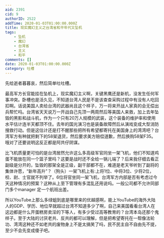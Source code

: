 ```yaml
---
aid: 2391
cid: 9
authorID: 2522
addTime: 2020-01-03T01:00:00.000Z
title: 现实魔幻主义之台湾省和平年代又坠机
tags:
    - 坠机
    - 魔幻
    - 台湾省
    - 主义
    - 和平
comments: []
date: 2020-01-03T01:00:00.000Z
category: 吐槽
---
```


先给逝者暮暮哀，然后简单吐吐槽。

最高军方长官能挂在坠机上，现实魔幻主义啊，关键黑鹰还是新机，没发生任何军事冲突。卧槽也是活久见，不知道台湾人民是不是该查查采购过程中有没有人吃回扣啊。话说美国人卖给台湾的武器尚且这个样子，万一将来开战人家真的会无偿出兵帮忙吗。台湾省天天说万一开战自己先顶一两周然后等美国人来救，加上去年坠毁的黑影和战斗机，作为一个只有20万人规模的武装，这个装备的维护率和使用水平估计连半天都顶不住。去年的国光演习也是装备故障然后从演戏变成大型消防搜救行动。但是这估计还是打不醒那些把所有希望都寄托在美国身上的湾湾吧？台湾军方有种就把剩下的58架退货，然后要求美方赔偿道歉，然后换购58架F35。哦对了还要说明这反正都是阿共仔阴谋。

比飞机质量更可怕的是台湾居然允许这么多高级军官同坐一架飞机，他们不知道鸡蛋不能放在同一个篮子里吗？这要是战时还不全给一锅儿端了？后来我仔细去看正副级是分开的，坠毁的那架全是正级，副干部都不在，难道是老天爷听到了副将的集体许愿，“新年高升”？（狗头）一架飞机上有:上将1位、中将3位、少将2位，校、尉、士官就不列举了。6位将官坐同一架飞机，台湾军方内部是否有考虑过今天这种情况的预案？这种从上至下管理有多混乱还用说吗。一般公司都不允许同部门多个manager 定一个航班出差。

所以YouTube上那么多绿蛆到底是哪里来的优越感啊，能上YouTube的海外大陆人的GDP、学历、地位早就超过台湾不知道多少了啊，自己来美国看看台湾人在这边都是什么开蛋糕房卖淫的下等人，有多少受过高等教育的？台湾本岛还那个鬼样子。至于大陆的讨厌老共、反共的都可以理解，但是把希望寄托在一帮像法轮功、湾湾这种还不如老共的废物身上不是太搞笑了吗，民不民主自不自由先不提，至少不会先变成傻子吧。
